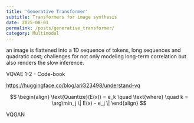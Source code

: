 ```yaml
---
title: 'Generative Transformer'
subtitle: Transformers for image synthesis
date: 2025-08-01
permalink: /posts/generative_transformer/
category: Multimodal
---
```





an image is flattened into a 1D sequence of tokens, long sequences and quadratic cost; challenges for not only modeling long-term correlation but also renders the slow inference. 



VQVAE 1-2 - Code-book

https://huggingface.co/blog/ariG23498/understand-vq

$$
\begin{align}
\text{Quantize}(E(x)) = e_k \quad \text{where} \quad k = \arg\min_j \| E(x) - e_j \|
\end{align}
$$


VQGAN



<!-- ongoing blog TBD to learn Generative Transformer

VQVAE/ Saining/ MaskGIT/ Muse/ CIP

Masked Autoencoders Are Scalable Vision Learners

causal attention/ bidirectional transformer 

muse -->


